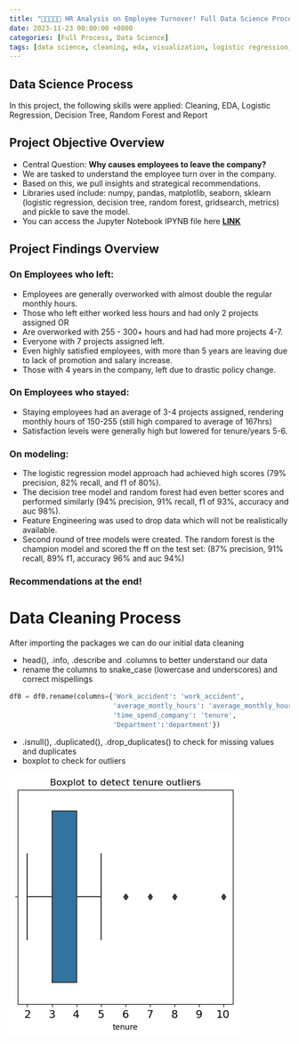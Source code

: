 ```yaml
---
title: "🧑🏻‍🤝‍🧑🏽 HR Analysis on Employee Turnover! Full Data Science Process"
date: 2023-11-23 00:00:00 +0800
categories: [Full Process, Data Science]
tags: [data science, cleaning, eda, visualization, logistic regression, decision tree, random forest, feature engineering, recommendations]
---
```


## Data Science Process 
In this project, the following skills were applied: Cleaning, EDA, Logistic Regression, Decision Tree, Random Forest and Report

## Project Objective Overview
- Central Question: **Why causes employees to leave the company?**
- We are tasked to understand the employee turn over in the company.
- Based on this, we pull insights and strategical recommendations.
- Libraries used include: numpy, pandas, matplotlib, seaborn, sklearn (logistic regression, decision tree, random forest, gridsearch, metrics) and pickle to save the model.
- You can access the Jupyter Notebook IPYNB file here **[LINK](https://github.com/rydata/rydata.github.io/blob/main/portfolio/HR%20Analysis/Course%207%20Salifort%20Motors%20project%20lab.ipynb)**

## Project Findings Overview
### On Employees who left:
- Employees are generally overworked with almost double the regular monthly hours.
- Those who left either worked less hours and had only 2 projects assigned OR
- Are overworked with 255 - 300+ hours and had had more projects 4-7.
- Everyone with 7 projects assigned left. 
- Even highly satisfied employees, with more than 5 years are leaving due to lack of promotion and salary increase.
- Those with 4 years in the company, left due to drastic policy change.  

### On Employees who stayed:
- Staying employees had an average of 3-4 projects assigned, rendering monthly hours of 150-255 (still high compared to average of 167hrs)
- Satisfaction levels were generally high but lowered for tenure/years 5-6.

### On modeling:
- The logistic regression model approach had achieved high scores (79% precision, 82% recall, and f1 of 80%).
- The decision tree model and random forest had even better scores and performed similarly (94% precision, 91% recall, f1 of 93%, accuracy and auc 98%). 
- Feature Engineering was used to drop data which will not be realistically available.
- Second round of tree models were created. The random forest is the champion model and scored the ff on the test set: (87% precision, 91% recall, 89% f1, accuracy 96% and auc 94%)


### Recommendations at the end!


# Data Cleaning Process 

After importing the packages we can do our initial data cleaning

- head(), .info, .describe and .columns to better understand our data
- rename the columns to snake_case (lowercase and underscores) and correct mispellings

```python
df0 = df0.rename(columns={'Work_accident': 'work_accident',
                          'average_montly_hours': 'average_monthly_hours',
                          'time_spend_company': 'tenure',
                          'Department':'department'})
```

- .isnull(), .duplicated(), .drop_duplicates() to check for missing values and duplicates
- boxplot to check for outliers 


![outlier_boxplot](\portfolio\HR_Analysis\tenure_boxplot.png)

